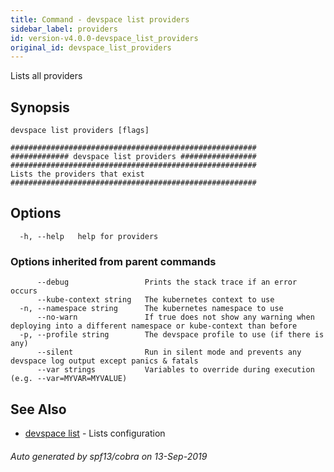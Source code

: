 ```yaml
---
title: Command - devspace list providers
sidebar_label: providers
id: version-v4.0.0-devspace_list_providers
original_id: devspace_list_providers
---
```



Lists all providers

## Synopsis


```
devspace list providers [flags]
```

```
#######################################################
############# devspace list providers #################
#######################################################
Lists the providers that exist
#######################################################
```
## Options

```
  -h, --help   help for providers
```

### Options inherited from parent commands

```
      --debug                 Prints the stack trace if an error occurs
      --kube-context string   The kubernetes context to use
  -n, --namespace string      The kubernetes namespace to use
      --no-warn               If true does not show any warning when deploying into a different namespace or kube-context than before
  -p, --profile string        The devspace profile to use (if there is any)
      --silent                Run in silent mode and prevents any devspace log output except panics & fatals
      --var strings           Variables to override during execution (e.g. --var=MYVAR=MYVALUE)
```

## See Also

* [devspace list](../../cli/commands/devspace_list)	 - Lists configuration

###### Auto generated by spf13/cobra on 13-Sep-2019
